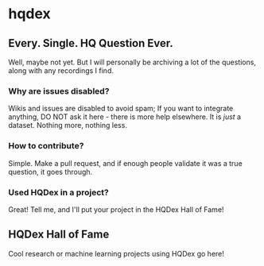 # hqdex
## Every. Single. HQ Question Ever.

Well, maybe not yet. But I will personally be archiving a lot of the questions, along with any recordings I find.

### Why are issues disabled?
Wikis and issues are disabled to avoid spam; If you want to integrate anything, DO NOT ask it here - there is more help elsewhere. It is *just* a dataset. Nothing more, nothing less.

### How to contribute?
Simple. Make a pull request, and if enough people validate it was a true question, it goes through.

### Used HQDex in a project?
Great! Tell me, and I'll put your project in the HQDex Hall of Fame!

## HQDex Hall of Fame
Cool research or machine learning projects using HQDex go here!
